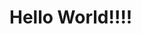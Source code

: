 <!DOCTYPE html>
<html>
<head>
<title>Page Title</title>
</head>
<body>

<h1>Hello World!!!!</h1>


</body>
</html>
